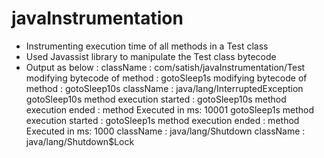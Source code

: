 # javaInstrumentation
- Instrumenting execution time of all methods in a Test class 
- Used Javassist library to manipulate the Test class bytecode
- Output as below :
className : com/satish/javaInstrumentation/Test
modifying bytecode of method : gotoSleep1s
modifying bytecode of method : gotoSleep10s
className : java/lang/InterruptedException
gotoSleep10s method execution started : 
gotoSleep10s method execution ended : 
 method Executed in ms: 10001
gotoSleep1s method execution started : 
gotoSleep1s method execution ended : 
 method Executed in ms: 1000
className : java/lang/Shutdown
className : java/lang/Shutdown$Lock
